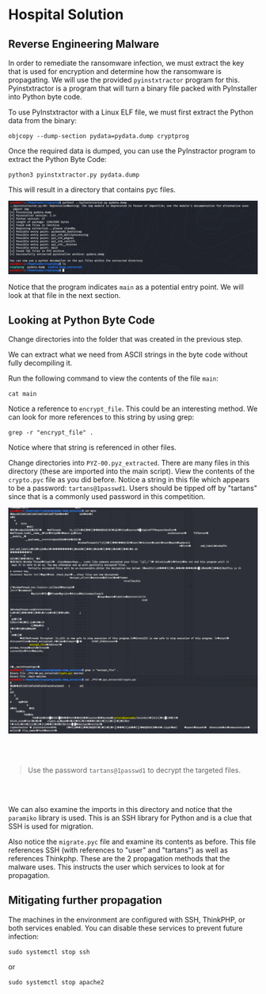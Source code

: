# Hospital Solution

## Reverse Engineering Malware

In order to remediate the ransomware infection, we must extract the key that is used for encryption and determine how the ransomware is propagating.  We will use the provided `pyinstxtractor` program for this. Pyinstxtractor is a program that will turn a binary file packed with PyInstaller into Python byte code. 

To use PyInstxtractor with a Linux ELF file, we must first extract the Python data from the binary:

```
objcopy --dump-section pydata=pydata.dump cryptprog
```

Once the required data is dumped, you can use the PyInstractor program to extract the Python Byte Code:

```
python3 pyinstxtractor.py pydata.dump
```

This will result in a directory that contains pyc files. 

   <img src="img/image1.png">

Notice that the program indicates `main` as a potential entry point. We will look at that file in the next section.

## Looking at Python Byte Code

Change directories into the folder that was created in the previous step.

We can extract what we need from ASCII strings in the byte code without fully decompiling it. 

Run the following command to view the contents of the file `main`:

```
cat main
```

Notice a reference to `encrypt_file`. This could be an interesting method. We can look for more references to this string by using grep:
```
grep -r "encrypt_file" .
```  

Notice where that string is referenced in other files. 

Change directories into `PYZ-00.pyz_extracted`. There are many files in this directory (these are imported into the main script).  View the contents of the `crypto.pyc` file as you did before.  Notice a string in this file which appears to be a password: `tartans@1passwd1`. Users should be tipped off by "tartans" since that is a commonly used password in this competition. 
   
   <img src="img/image2.png">

<br></br>


> Use the password `tartans@1passwd1` to decrypt the targeted files.

<br></br>

We can also examine the imports in this directory and notice that the `paramiko` library is used. This is an SSH library for Python and is a clue that SSH is used for migration. 

Also notice the `migrate.pyc` file and examine its contents as before. This file references SSH (with references to "user" and "tartans") as well as references Thinkphp. These are the 2 propagation methods that the malware uses. This instructs the user which services to look at for propagation. 

## Mitigating further propagation

The machines in the environment are configured with SSH, ThinkPHP, or both services enabled. You can disable these services to prevent future infection:

```
sudo systemctl stop ssh
```
 or 

```
sudo systemctl stop apache2
```
